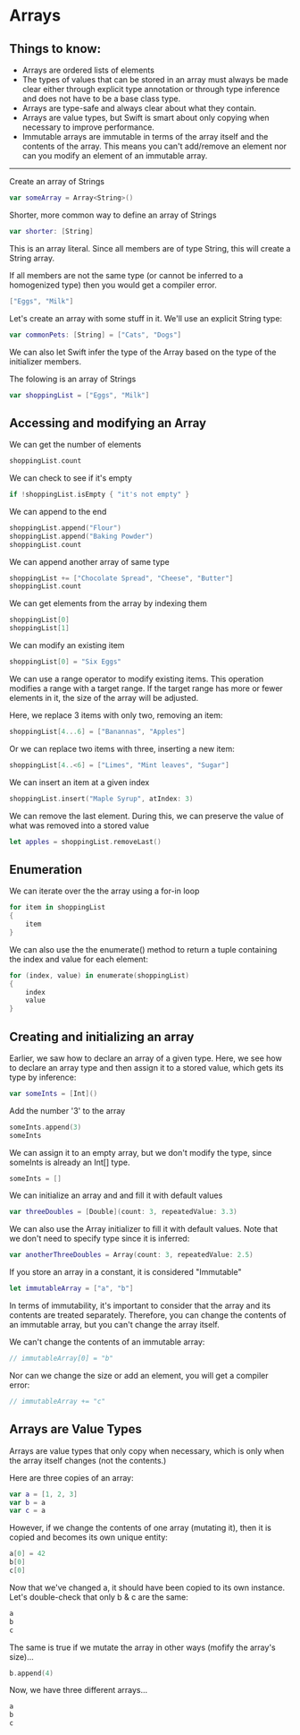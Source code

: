 # Arrays

## Things to know:

- Arrays are ordered lists of elements
- The types of values that can be stored in an array must always be made clear either through explicit type annotation or through type inference and does not have to be a base class type.
- Arrays are type-safe and always clear about what they contain.
- Arrays are value types, but Swift is smart about only copying when necessary to improve performance.
- Immutable arrays are immutable in terms of the array itself and the contents of the array. This means you can't add/remove an element nor can you modify an element of an immutable array.
----------

Create an array of Strings
```swift
var someArray = Array<String>()
```

Shorter, more common way to define an array of Strings
```swift
var shorter: [String]
```

This is an array literal. Since all members are of type String, this will create a String array.

If all members are not the same type (or cannot be inferred to a homogenized type) then you would get a compiler error.
```swift
["Eggs", "Milk"]
```

Let's create an array with some stuff in it. We'll use an explicit String type:
```swift
var commonPets: [String] = ["Cats", "Dogs"]
```

We can also let Swift infer the type of the Array based on the type of the initializer members.

The folowing is an array of Strings
```swift
var shoppingList = ["Eggs", "Milk"]
```

## Accessing and modifying an Array

We can get the number of elements
```swift
shoppingList.count
```

We can check to see if it's empty
```swift
if !shoppingList.isEmpty { "it's not empty" }
```

We can append to the end
```swift
shoppingList.append("Flour")
shoppingList.append("Baking Powder")
shoppingList.count
```

We can append another array of same type
```swift
shoppingList += ["Chocolate Spread", "Cheese", "Butter"]
shoppingList.count
```

We can get elements from the array by indexing them
```swift
shoppingList[0]
shoppingList[1]
```

We can modify an existing item
```swift
shoppingList[0] = "Six Eggs"
```

We can use a range operator to modify existing items. This operation modifies a range with a target range. If the target range has more or fewer elements in it, the size of the array will be adjusted.

Here, we replace 3 items with only two, removing an item:
```swift
shoppingList[4...6] = ["Banannas", "Apples"]
```

Or we can replace two items with three, inserting a new item:
```swift
shoppingList[4..<6] = ["Limes", "Mint leaves", "Sugar"]
```

We can insert an item at a given index
```swift
shoppingList.insert("Maple Syrup", atIndex: 3)
```

We can remove the last element. During this, we can preserve the value of what was removed into a stored value
```swift
let apples = shoppingList.removeLast()
```

## Enumeration

We can iterate over the the array using a for-in loop
```swift
for item in shoppingList
{
	item
}
```

We can also use the the enumerate() method to return a tuple containing the index and value for each element:
```swift
for (index, value) in enumerate(shoppingList)
{
	index
	value
}
```

## Creating and initializing an array

Earlier, we saw how to declare an array of a given type. Here, we see how to declare an array
type and then assign it to a stored value, which gets its type by inference:
```swift
var someInts = [Int]()
```

Add the number '3' to the array
```swift
someInts.append(3)
someInts
```

We can assign it to an empty array, but we don't modify the type, since someInts is already an Int[] type.
```swift
someInts = []
```

We can initialize an array and and fill it with default values
```swift
var threeDoubles = [Double](count: 3, repeatedValue: 3.3)
```

We can also use the Array initializer to fill it with default values. Note that we don't need to specify type since it is inferred:
```swift
var anotherThreeDoubles = Array(count: 3, repeatedValue: 2.5)
```

If you store an array in a constant, it is considered "Immutable"
```swift
let immutableArray = ["a", "b"]
```

In terms of immutability, it's important to consider that the array and its contents are treated separately. Therefore, you can change the contents of an immutable array, but you can't change the array itself.

We can't change the contents of an immutable array:
```swift
// immutableArray[0] = "b"
```

Nor can we change the size or add an element, you will get a compiler error:
```swift
// immutableArray += "c"
```

## Arrays are Value Types

Arrays are value types that only copy when necessary, which is only when the array itself changes (not the contents.)

Here are three copies of an array:
```swift
var a = [1, 2, 3]
var b = a
var c = a
```

However, if we change the contents of one array (mutating it), then it is copied and becomes its own unique entity:
```swift
a[0] = 42
b[0]
c[0]
```

Now that we've changed a, it should have been copied to its own instance. Let's double-check that only b & c are the same:
```swift
a
b
c
```

The same is true if we mutate the array in other ways (mofify the array's size)...
```swift
b.append(4)
```

Now, we have three different arrays...
```swift
a
b
c
```